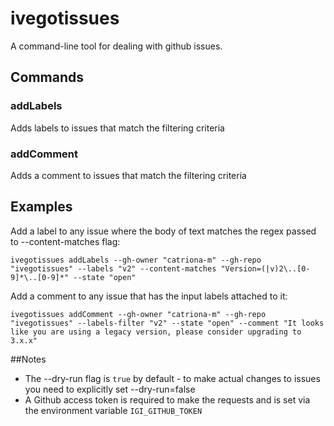 # ivegotissues

A command-line tool for dealing with github issues.

## Commands

### addLabels
Adds labels to issues that match the filtering criteria

### addComment
Adds a comment to issues that match the filtering criteria

## Examples

Add a label to any issue where the body of text matches the regex passed to --content-matches flag:
```
ivegotissues addLabels --gh-owner "catriona-m" --gh-repo "ivegotissues" --labels "v2" --content-matches "Version=(|v)2\..[0-9]*\..[0-9]*" --state "open"
```

Add a comment to any issue that has the input labels attached to it:

```
ivegotissues addComment --gh-owner "catriona-m" --gh-repo "ivegotissues" --labels-filter "v2" --state "open" --comment "It looks like you are using a legacy version, please consider upgrading to 3.x.x"
```

##Notes

- The --dry-run flag is `true` by default - to make actual changes to issues you need to explicitly set --dry-run=false
- A Github access token is required to make the requests and is set via the environment variable `IGI_GITHUB_TOKEN`